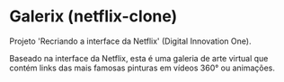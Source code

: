 # Galerix (netflix-clone)
Projeto 'Recriando a interface da Netflix' (Digital Innovation One).

Baseado na interface da Netflix, esta é uma galeria de arte virtual que contém links das mais famosas pinturas em vídeos 360° ou animações.
